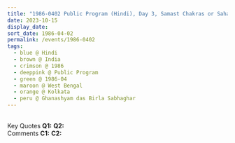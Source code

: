 ```yaml
---
title: "1986-0402 Public Program (Hindi), Day 3, Samast Chakras or Sahaja Yog Se Lābh (About All Chakras or Benefits of Sahaja Yoga), Ghanaśhyām das Birla Sabhaghar, 29 Ashutosh Choudhry Avenue, Near Birla Mandir, Ballygunge, Kolkata, West Bengal, India"
date: 2023-10-15
display_date: 
sort_date: 1986-04-02
permalink: /events/1986-0402
tags:
  - blue @ Hindi
  - brown @ India
  - crimson @ 1986
  - deeppink @ Public Program
  - green @ 1986-04
  - maroon @ West Bengal
  - orange @ Kolkata
  - peru @ Ghanashyam das Birla Sabhaghar
---
```


<br>

<wave-list>
  <list-title color="DarkSeaGreen" width="55">Key Quotes</list-title>
  <list-item color="BlanchedAlmond" width="280"><b>Q1:</b> <i></i></list-item>
  <list-item color="Lavender" width="280"><b>Q2:</b> <i></i></list-item>
</wave-list>

<br>

<wave-list>
  <list-title color="DarkSeaGreen" width="55">Comments</list-title>
  <list-item color="BlanchedAlmond" width="280"><b>C1:</b> <i></i></list-item>
  <list-item color="Lavender" width="280"><b>C2:</b> <i></i></list-item>
</wave-list>